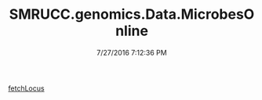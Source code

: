 ﻿---
title: SMRUCC.genomics.Data.MicrobesOnline
date: 7/27/2016 7:12:36 PM
---

[fetchLocus](T-SMRUCC.genomics.Data.MicrobesOnline.fetchLocus.html)
